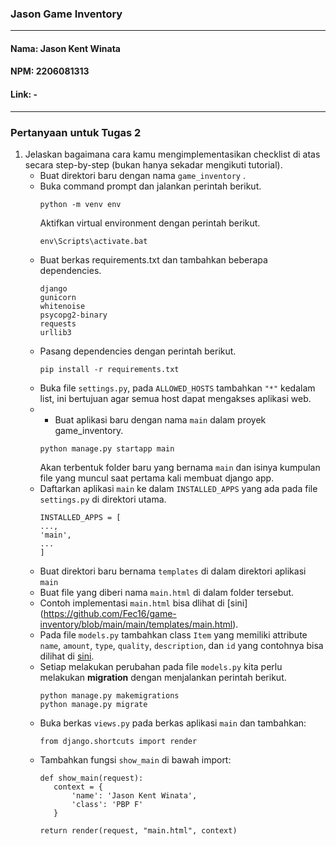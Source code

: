 ### Jason Game Inventory
---
#### Nama: Jason Kent Winata
#### NPM: 2206081313
#### Link: - <br>
---
### Pertanyaan untuk Tugas 2
1. Jelaskan bagaimana cara kamu mengimplementasikan checklist di atas secara step-by-step (bukan hanya sekadar mengikuti tutorial). <br>
   + Buat direktori baru dengan nama `game_inventory` .
   + Buka command prompt dan jalankan perintah berikut. <br>
     ```
     python -m venv env
     ```
     Aktifkan virtual environment dengan perintah berikut.
     ```
     env\Scripts\activate.bat
     ```
   + Buat berkas requirements.txt dan tambahkan beberapa dependencies.
     ```
     django
     gunicorn
     whitenoise
     psycopg2-binary
     requests
     urllib3
     ```
   + Pasang dependencies dengan perintah berikut.
     ```
     pip install -r requirements.txt
     ```
   + Buka file `settings.py`, pada `ALLOWED_HOSTS` tambahkan `"*"` kedalam list, ini bertujuan agar semua host dapat mengakses aplikasi web.
   + + Buat aplikasi baru dengan nama `main` dalam proyek game_inventory.
     ```
     python manage.py startapp main
     ```
     Akan terbentuk folder baru yang bernama `main` dan isinya kumpulan file yang muncul saat pertama kali membuat django app.
   + Daftarkan aplikasi `main` ke dalam `INSTALLED_APPS` yang ada pada file `settings.py` di direktori utama.
     ```
     INSTALLED_APPS = [
     ...,
     'main',
     ...
     ]
     ```
   + Buat direktori baru bernama `templates` di dalam direktori aplikasi `main` 
   + Buat file yang diberi nama `main.html` di dalam folder tersebut.
   + Contoh implementasi `main.html` bisa dlihat di [sini]
(https://github.com/Fec16/game-inventory/blob/main/main/templates/main.html).
   + Pada file `models.py` tambahkan class `Item` yang memiliki attribute `name`, `amount`, `type`, `quality`, `description`, dan `id` yang contohnya bisa dilihat di [sini](https://github.com/Fec16/game-inventory/blob/main/main/models.py).
   + Setiap melakukan perubahan pada file `models.py` kita perlu melakukan **migration** dengan menjalankan perintah berikut.
     ```
     python manage.py makemigrations
     python manage.py migrate
     ``` 
   + Buka berkas `views.py` pada berkas aplikasi `main` dan tambahkan:
     ```
     from django.shortcuts import render
     ```
   + Tambahkan fungsi `show_main` di bawah import:
     ```
     def show_main(request):
    	context = {
        	'name': 'Jason Kent Winata',
        	'class': 'PBP F'
    	}

     return render(request, "main.html", context)
     ```
